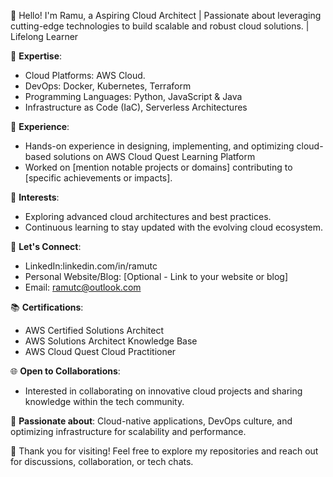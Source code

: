 👋 Hello! I'm Ramu, a Aspiring Cloud Architect | Passionate about leveraging cutting-edge technologies to build scalable and robust cloud solutions. | Lifelong Learner
 
🌟 **Expertise**:
- Cloud Platforms: AWS Cloud.
- DevOps: Docker, Kubernetes, Terraform
- Programming Languages: Python, JavaScript & Java
- Infrastructure as Code (IaC), Serverless Architectures

🚀 **Experience**:
- Hands-on experience in designing, implementing, and optimizing cloud-based solutions on AWS Cloud Quest Learning Platform
- Worked on [mention notable projects or domains] contributing to [specific achievements or impacts].

🔭 **Interests**:
- Exploring advanced cloud architectures and best practices.
- Continuous learning to stay updated with the evolving cloud ecosystem.

💬 **Let's Connect**:
- LinkedIn:linkedin.com/in/ramutc
- Personal Website/Blog: [Optional - Link to your website or blog]
- Email: ramutc@outlook.com

📚 **Certifications**:
- AWS Certified Solutions Architect
- AWS Solutions Architect Knowledge Base
- AWS Cloud Quest Cloud Practitioner

🌐 **Open to Collaborations**:
- Interested in collaborating on innovative cloud projects and sharing knowledge within the tech community.


🌈 **Passionate about**: Cloud-native applications, DevOps culture, and optimizing infrastructure for scalability and performance.

🙌 Thank you for visiting! Feel free to explore my repositories and reach out for discussions, collaboration, or tech chats.


<!---
ramutc/ramutc is a ✨ special ✨ repository because its `README.md` (this file) appears on your GitHub profile.
You can click the Preview link to take a look at your changes.
--->
